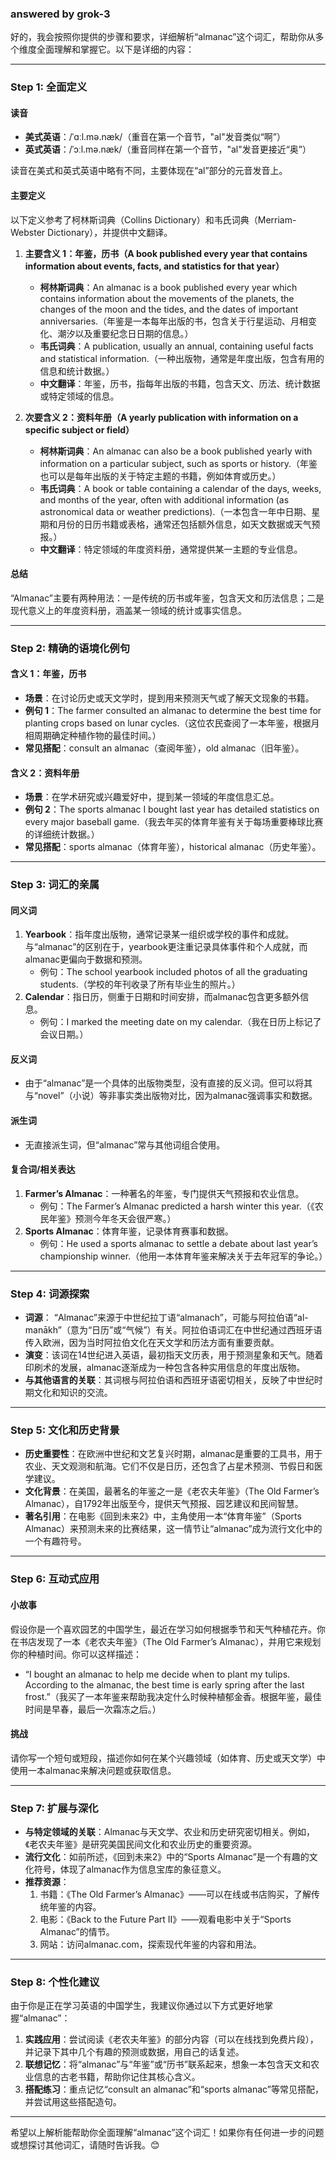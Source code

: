 ### answered by grok-3
好的，我会按照你提供的步骤和要求，详细解析“almanac”这个词汇，帮助你从多个维度全面理解和掌握它。以下是详细的内容：

---

### **Step 1: 全面定义**

#### **读音**
- **美式英语**：/ˈɑːl.mə.næk/（重音在第一个音节，"al"发音类似“啊”）
- **英式英语**：/ˈɔːl.mə.næk/（重音同样在第一个音节，"al"发音更接近“奥”）
  
读音在美式和英式英语中略有不同，主要体现在“al”部分的元音发音上。

#### **主要定义**
以下定义参考了柯林斯词典（Collins Dictionary）和韦氏词典（Merriam-Webster Dictionary），并提供中文翻译。

1. **主要含义 1：年鉴，历书（A book published every year that contains information about events, facts, and statistics for that year）**
   - **柯林斯词典**：An almanac is a book published every year which contains information about the movements of the planets, the changes of the moon and the tides, and the dates of important anniversaries.（年鉴是一本每年出版的书，包含关于行星运动、月相变化、潮汐以及重要纪念日日期的信息。）
   - **韦氏词典**：A publication, usually an annual, containing useful facts and statistical information.（一种出版物，通常是年度出版，包含有用的信息和统计数据。）
   - **中文翻译**：年鉴，历书，指每年出版的书籍，包含天文、历法、统计数据或特定领域的信息。

2. **次要含义 2：资料年册（A yearly publication with information on a specific subject or field）**
   - **柯林斯词典**：An almanac can also be a book published yearly with information on a particular subject, such as sports or history.（年鉴也可以是每年出版的关于特定主题的书籍，例如体育或历史。）
   - **韦氏词典**：A book or table containing a calendar of the days, weeks, and months of the year, often with additional information (as astronomical data or weather predictions).（一本包含一年中日期、星期和月份的日历书籍或表格，通常还包括额外信息，如天文数据或天气预报。）
   - **中文翻译**：特定领域的年度资料册，通常提供某一主题的专业信息。

#### **总结**
“Almanac”主要有两种用法：一是传统的历书或年鉴，包含天文和历法信息；二是现代意义上的年度资料册，涵盖某一领域的统计或事实信息。

---

### **Step 2: 精确的语境化例句**

#### **含义 1：年鉴，历书**
- **场景**：在讨论历史或天文学时，提到用来预测天气或了解天文现象的书籍。
- **例句 1**：The farmer consulted an almanac to determine the best time for planting crops based on lunar cycles.（这位农民查阅了一本年鉴，根据月相周期确定种植作物的最佳时间。）
- **常见搭配**：consult an almanac（查阅年鉴），old almanac（旧年鉴）。

#### **含义 2：资料年册**
- **场景**：在学术研究或兴趣爱好中，提到某一领域的年度信息汇总。
- **例句 2**：The sports almanac I bought last year has detailed statistics on every major baseball game.（我去年买的体育年鉴有关于每场重要棒球比赛的详细统计数据。）
- **常见搭配**：sports almanac（体育年鉴），historical almanac（历史年鉴）。

---

### **Step 3: 词汇的亲属**

#### **同义词**
1. **Yearbook**：指年度出版物，通常记录某一组织或学校的事件和成就。与“almanac”的区别在于，yearbook更注重记录具体事件和个人成就，而almanac更偏向于数据和预测。
   - 例句：The school yearbook included photos of all the graduating students.（学校的年刊收录了所有毕业生的照片。）
2. **Calendar**：指日历，侧重于日期和时间安排，而almanac包含更多额外信息。
   - 例句：I marked the meeting date on my calendar.（我在日历上标记了会议日期。）

#### **反义词**
- 由于“almanac”是一个具体的出版物类型，没有直接的反义词。但可以将其与“novel”（小说）等非事实类出版物对比，因为almanac强调事实和数据。

#### **派生词**
- 无直接派生词，但“almanac”常与其他词组合使用。

#### **复合词/相关表达**
1. **Farmer’s Almanac**：一种著名的年鉴，专门提供天气预报和农业信息。
   - 例句：The Farmer’s Almanac predicted a harsh winter this year.（《农民年鉴》预测今年冬天会很严寒。）
2. **Sports Almanac**：体育年鉴，记录体育赛事和数据。
   - 例句：He used a sports almanac to settle a debate about last year’s championship winner.（他用一本体育年鉴来解决关于去年冠军的争论。）

---

### **Step 4: 词源探索**

- **词源**： “Almanac”来源于中世纪拉丁语“almanach”，可能与阿拉伯语“al-manākh”（意为“日历”或“气候”）有关。阿拉伯语词汇在中世纪通过西班牙语传入欧洲，因为当时阿拉伯文化在天文学和历法方面有重要贡献。
- **演变**：该词在14世纪进入英语，最初指天文历表，用于预测星象和天气。随着印刷术的发展，almanac逐渐成为一种包含各种实用信息的年度出版物。
- **与其他语言的关联**：其词根与阿拉伯语和西班牙语密切相关，反映了中世纪时期文化和知识的交流。

---

### **Step 5: 文化和历史背景**

- **历史重要性**：在欧洲中世纪和文艺复兴时期，almanac是重要的工具书，用于农业、天文观测和航海。它们不仅是日历，还包含了占星术预测、节假日和医学建议。
- **文化背景**：在美国，最著名的年鉴之一是《老农夫年鉴》（The Old Farmer’s Almanac），自1792年出版至今，提供天气预报、园艺建议和民间智慧。
- **著名引用**：在电影《回到未来2》中，主角使用一本“体育年鉴”（Sports Almanac）来预测未来的比赛结果，这一情节让“almanac”成为流行文化中的一个有趣符号。

---

### **Step 6: 互动式应用**

#### **小故事**
假设你是一个喜欢园艺的中国学生，最近在学习如何根据季节和天气种植花卉。你在书店发现了一本《老农夫年鉴》（The Old Farmer’s Almanac），并用它来规划你的种植时间。你可以这样描述：
- “I bought an almanac to help me decide when to plant my tulips. According to the almanac, the best time is early spring after the last frost.”（我买了一本年鉴来帮助我决定什么时候种植郁金香。根据年鉴，最佳时间是早春，最后一次霜冻之后。）

#### **挑战**
请你写一个短句或短段，描述你如何在某个兴趣领域（如体育、历史或天文学）中使用一本almanac来解决问题或获取信息。

---

### **Step 7: 扩展与深化**

- **与特定领域的关联**：Almanac与天文学、农业和历史研究密切相关。例如，《老农夫年鉴》是研究美国民间文化和农业历史的重要资源。
- **流行文化**：如前所述，《回到未来2》中的“Sports Almanac”是一个有趣的文化符号，体现了almanac作为信息宝库的象征意义。
- **推荐资源**：
  1. 书籍：《The Old Farmer’s Almanac》——可以在线或书店购买，了解传统年鉴的内容。
  2. 电影：《Back to the Future Part II》——观看电影中关于“Sports Almanac”的情节。
  3. 网站：访问almanac.com，探索现代年鉴的内容和用法。

---

### **Step 8: 个性化建议**

由于你是正在学习英语的中国学生，我建议你通过以下方式更好地掌握“almanac”：
1. **实践应用**：尝试阅读《老农夫年鉴》的部分内容（可以在线找到免费片段），并记录下其中几个有趣的预测或数据，用自己的话复述。
2. **联想记忆**：将“almanac”与“年鉴”或“历书”联系起来，想象一本包含天文和农业信息的古老书籍，帮助你记住其核心含义。
3. **搭配练习**：重点记忆“consult an almanac”和“sports almanac”等常见搭配，并尝试用这些搭配造句。

---

希望以上解析能帮助你全面理解“almanac”这个词汇！如果你有任何进一步的问题或想探讨其他词汇，请随时告诉我。😊